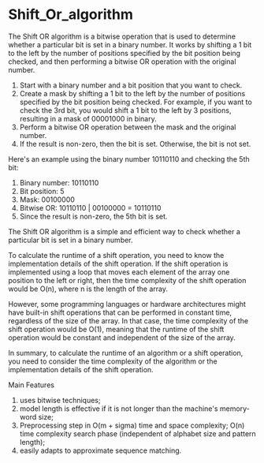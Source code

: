 # Shift_Or_algorithm
The Shift OR algorithm is a bitwise operation that is used to determine whether a particular bit is set in a binary number. It works by shifting a 1 bit to the left by the number of positions specified by the bit position being checked, and then performing a bitwise OR operation with the original number.

1. Start with a binary number and a bit position that you want to check.
2. Create a mask by shifting a 1 bit to the left by the number of positions specified by the bit position being checked. For example, if you want to check the 3rd bit, you would shift a 1 bit to the left by 3 positions, resulting in a mask of 00001000 in binary.
3. Perform a bitwise OR operation between the mask and the original number.
4. If the result is non-zero, then the bit is set. Otherwise, the bit is not set.

Here's an example using the binary number 10110110 and checking the 5th bit:
1. Binary number: 10110110
2. Bit position: 5
3. Mask: 00100000
4. Bitwise OR: 10110110 | 00100000 = 10110110
5. Since the result is non-zero, the 5th bit is set.

The Shift OR algorithm is a simple and efficient way to check whether a particular bit is set in a binary number.

To calculate the runtime of a shift operation, you need to know the implementation details of the shift operation. If the shift operation is implemented using a loop that moves each element of the array one position to the left or right, then the time complexity of the shift operation would be O(n), where n is the length of the array.

However, some programming languages or hardware architectures might have built-in shift operations that can be performed in constant time, regardless of the size of the array. In that case, the time complexity of the shift operation would be O(1), meaning that the runtime of the shift operation would be constant and independent of the size of the array.

In summary, to calculate the runtime of an algorithm or a shift operation, you need to consider the time complexity of the algorithm or the implementation details of the shift operation.

Main Features
1. uses bitwise techniques;
2. model length is effective if it is not longer than the machine's memory-word size;
3. Preprocessing step in O(m + sigma) time and space complexity;
O(n) time complexity search phase (independent of alphabet size and pattern length);
4. easily adapts to approximate sequence matching.
